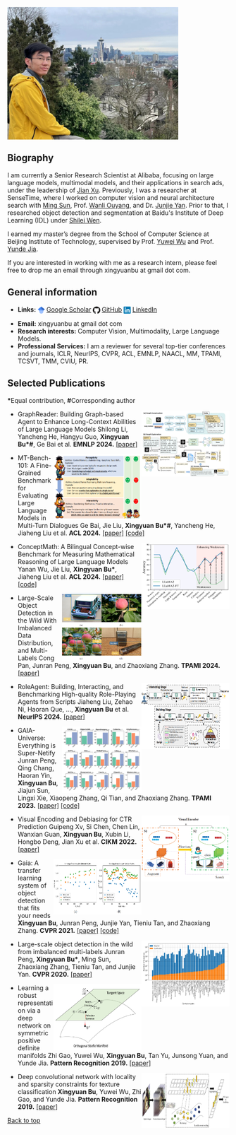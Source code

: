 <p> <img align="center" height="300" src="resource/at_seattle.jpg"> </p>

## Biography

I am currently a Senior Research Scientist at Alibaba, focusing on large language models, multimodal models, and their applications in search ads, under the leadership of [Jian Xu](https://scholar.google.com/citations?user=30VZBsIAAAAJ&hl=en). Previously, I was a researcher at SenseTime, where I worked on computer vision and neural architecture search with [Ming Sun](https://msunming.github.io/), Prof. [Wanli Ouyang](https://wlouyang.github.io/), and Dr. [Junjie Yan](https://scholar.google.com/citations?user=rEYarG0AAAAJ&hl=en). Prior to that, I researched object detection and segmentation at Baidu's Institute of Deep Learning (IDL) under [Shilei Wen](https://scholar.google.com/citations?user=zKtYrHYAAAAJ&hl=zh-CN).

I earned my master’s degree from the School of Computer Science at Beijing Institute of Technology, supervised by Prof. [Yuwei Wu](https://wu-yuwei-bit.github.io/) and Prof. [Yunde Jia](https://scholar.google.com/citations?user=Sl6TV7gAAAAJ&hl=zh-CN).

If you are interested in working with me as a research intern, please feel free to drop me an email through xingyuanbu at gmail dot com.

## General information

-  <p><strong>Links:</strong> <img align="center" height="16" src="resource/google-scholar.png"> <a href="https://scholar.google.com/citations?user=cqYaRhUAAAAJ&hl=en">Google Scholar</a> <img align="center" height="16" src="resource/GitHub.png"> <a href="https://github.com/xingyuanbu">GitHub</a>  <img align="center" height="16" src="resource/linkedin.png"> <a href="https://www.linkedin.com/in/xingyuanbu/">LinkedIn</a>  </p>
- <strong>Email:</strong> xingyuanbu at gmail dot com
- <strong>Research interests:</strong> Computer Vision, Multimodality, Large Language Models.
- <strong>Professional Services:</strong> I am a reviewer for several top-tier conferences and journals, ICLR, NeurIPS, CVPR, ACL, EMNLP, NAACL, MM, TPAMI, TCSVT, TMM, CVIU, PR.


## Selected Publications
<strong>*</strong>Equal contribution, <strong>#</strong>Corresponding author

<img style="float: right;" width="200" height="150" src="resource/GraphReader.png">

- GraphReader: Building Graph-based Agent to Enhance Long-Context Abilities of Large Language Models
  Shilong Li, Yancheng He, Hangyu Guo, <strong>Xingyuan Bu*#</strong>, Ge Bai et al.
  <strong>EMNLP 2024.</strong>
  [[paper]](https://arxiv.org/abs/2406.14550)
<p></p>

<img style="float: right;" width="200" height="150" src="resource/MTBench101.png">

- MT-Bench-101: A Fine-Grained Benchmark for Evaluating Large Language Models in Multi-Turn Dialogues
  Ge Bai, Jie Liu, <strong>Xingyuan Bu*#</strong>, Yancheng He, Jiaheng Liu et al.
  <strong>ACL 2024.</strong>
  [[paper]](https://arxiv.org/abs/2402.14762) [[code]](https://github.com/mtbench101/mt-bench-101)
<p></p>

<img style="float: right;" width="200" height="150" src="resource/ConceptMath.png">

- ConceptMath: A Bilingual Concept-wise Benchmark for Measuring Mathematical Reasoning of Large Language Models
  Yanan Wu, Jie Liu, <strong>Xingyuan Bu*</strong>, Jiaheng Liu et al.
  <strong>ACL 2024.</strong>
  [[paper]](https://arxiv.org/abs/2402.14660) [[code]](https://github.com/conceptmath/conceptmath)
<p></p>

<img style="float: right;" width="180" height="150" src="resource/LargeTPAMI.png">

- Large-Scale Object Detection in the Wild With Imbalanced Data Distribution, and Multi-Labels
  Cong Pan, Junran Peng, <strong>Xingyuan Bu</strong>, and Zhaoxiang Zhang.
  <strong>TPAMI 2024.</strong>
  [[paper]](https://ieeexplore.ieee.org/abstract/document/10579784)
<p></p>

<img style="float: right;" width="200" height="150" src="resource/RoleAgent.png">

- RoleAgent: Building, Interacting, and Benchmarking High-quality Role-Playing Agents from Scripts
  Jiaheng Liu, Zehao Ni, Haoran Que, ..., <strong>Xingyuan Bu</strong> et al.
  <strong>NeurIPS 2024.</strong>
  [[paper]]()

<img style="float: right;" width="180" height="150" src="resource/GAIACVPR.png">

- GAIA-Universe: Everything is Super-Netify
  Junran Peng, Qing Chang, Haoran Yin, <strong>Xingyuan Bu</strong>, Jiajun Sun, Lingxi Xie, Xiaopeng Zhang, Qi Tian, and Zhaoxiang Zhang.
  <strong>TPAMI 2023.</strong>
  [[paper]](https://ieeexplore.ieee.org/document/10125046) [[code]](https://github.com/GAIA-vision/GAIA-det)
<p></p>

<img style="float: right;" width="200" height="150" src="resource/CTR.png">

- Visual Encoding and Debiasing for CTR Prediction
  Guipeng Xv, Si Chen, Chen Lin, Wanxian Guan, <strong>Xingyuan Bu</strong>, Xubin Li, Hongbo Deng, Jian Xu et al.
  <strong>CIKM 2022.</strong>
  [[paper]](https://arxiv.org/abs/2205.04168)
<p></p>


<img style="float: right;" width="200" height="125" src="resource/GAIATPAMI.png">

- Gaia: A transfer learning system of object detection that fits your needs
  <strong>Xingyuan Bu</strong>, Junran Peng, Junjie Yan, Tieniu Tan, and Zhaoxiang Zhang.
  <strong>CVPR 2021.</strong>
  [[paper]](https://arxiv.org/abs/2106.11346) [[code]](https://github.com/GAIA-vision/GAIA-det)
<p></p>

<img style="float: right;" width="200" height="150" src="resource/LargeCVPR.png">

- Large-scale object detection in the wild from imbalanced multi-labels
  Junran Peng, <strong>Xingyuan Bu*</strong>, Ming Sun, Zhaoxiang Zhang, Tieniu Tan, and Junjie Yan.
  <strong>CVPR 2020.</strong>
  [[paper]](https://arxiv.org/abs/2005.08455)
<p></p>

<img style="float: right;" width="200" height="150" src="resource/SPD.png">

- Learning a robust representation via a deep network on symmetric positive definite manifolds
  Zhi Gao, Yuwei Wu, <strong>Xingyuan Bu</strong>, Tan Yu, Junsong Yuan, and Yunde Jia.
  <strong>Pattern Recognition 2019.</strong>
  [[paper]](https://www.sciencedirect.com/science/article/abs/pii/S0031320319301062)
<p></p>

<img style="float: right;" width="200" height="125" src="resource/LLCNet.png">

- Deep convolutional network with locality and sparsity constraints for texture classification
  <strong>Xingyuan Bu</strong>, Yuwei Wu, Zhi Gao, and Yunde Jia.
  <strong>Pattern Recognition 2019.</strong>
  [[paper]](https://www.sciencedirect.com/science/article/abs/pii/S0031320319300676)
<p></p>





[Back to top](#biography)
